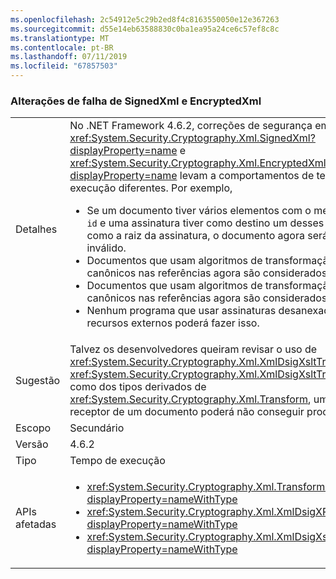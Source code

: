 ```yaml
---
ms.openlocfilehash: 2c54912e5c29b2ed8f4c8163550050e12e367263
ms.sourcegitcommit: d55e14eb63588830c0ba1ea95a24ce6c57ef8c8c
ms.translationtype: MT
ms.contentlocale: pt-BR
ms.lasthandoff: 07/11/2019
ms.locfileid: "67857503"
---
```

### <a name="signedxml-and-encryptedxml-breaking-changes"></a>Alterações de falha de SignedXml e EncryptedXml

|   |   |
|---|---|
|Detalhes|No .NET Framework 4.6.2, correções de segurança em <xref:System.Security.Cryptography.Xml.SignedXml?displayProperty=name> e <xref:System.Security.Cryptography.Xml.EncryptedXml?displayProperty=name> levam a comportamentos de tempo de execução diferentes. Por exemplo,<ul><li>Se um documento tiver vários elementos com o mesmo atributo <code>id</code> e uma assinatura tiver como destino um desses elementos como a raiz da assinatura, o documento agora será considerado inválido.</li><li>Documentos que usam algoritmos de transformação XPath não canônicos nas referências agora são considerados inválidos.</li><li>Documentos que usam algoritmos de transformação XSLT não canônicos nas referências agora são considerados inválidos.</li><li>Nenhum programa que usar assinaturas desanexadas de recursos externos poderá fazer isso.</li></ul>|
|Sugestão|Talvez os desenvolvedores queiram revisar o uso de <xref:System.Security.Cryptography.Xml.XmlDsigXsltTransform> e <xref:System.Security.Cryptography.Xml.XmlDsigXsltTransform>, bem como dos tipos derivados de <xref:System.Security.Cryptography.Xml.Transform>, uma vez que o receptor de um documento poderá não conseguir processá-lo.|
|Escopo|Secundário|
|Versão|4.6.2|
|Tipo|Tempo de execução|
|APIs afetadas|<ul><li><xref:System.Security.Cryptography.Xml.Transform?displayProperty=nameWithType></li><li><xref:System.Security.Cryptography.Xml.XmlDsigXPathTransform?displayProperty=nameWithType></li><li><xref:System.Security.Cryptography.Xml.XmlDsigXsltTransform?displayProperty=nameWithType></li></ul>|

